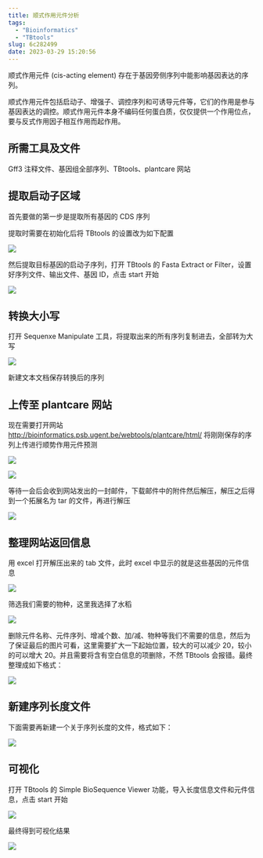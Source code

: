 ```yaml
---
title: 顺式作用元件分析
tags:
  - "Bioinformatics"
  - "TBtools"
slug: 6c282499
date: 2023-03-29 15:20:56
---
```


顺式作用元件 (cis-acting element) 存在于基因旁侧序列中能影响基因表达的序列。

顺式作用元件包括启动子、增强子、调控序列和可诱导元件等，它们的作用是参与基因表达的调控。顺式作用元件本身不编码任何蛋白质，仅仅提供一个作用位点，要与反式作用因子相互作用而起作用。

<!--more-->

## 所需工具及文件

Gff3 注释文件、基因组全部序列、TBtools、plantcare 网站

## 提取启动子区域

首先要做的第一步是提取所有基因的 CDS 序列

提取时需要在初始化后将 TBtools 的设置改为如下配置

![](https://jihulab.com/UncleCAT4/static/-/raw/main/blog/20230329211100.png)

然后提取目标基因的启动子序列，打开 TBtools 的 Fasta Extract or Filter，设置好序列文件、输出文件、基因 ID，点击 start 开始

![](https://jihulab.com/UncleCAT4/static/-/raw/main/blog/20230329211136.png)

## 转换大小写

打开 Sequenxe Manipulate 工具，将提取出来的所有序列复制进去，全部转为大写

![](https://jihulab.com/UncleCAT4/static/-/raw/main/blog/20230329211229.png)

新建文本文档保存转换后的序列

## 上传至 plantcare 网站

现在需要打开网站 http://bioinformatics.psb.ugent.be/webtools/plantcare/html/ 将刚刚保存的序列上传进行顺势作用元件预测

![](https://jihulab.com/UncleCAT4/static/-/raw/main/blog/20230329211337.png)

![](https://jihulab.com/UncleCAT4/static/-/raw/main/blog/20230329211353.png)

等待一会后会收到网站发出的一封邮件，下载邮件中的附件然后解压，解压之后得到一个拓展名为 tar 的文件，再进行解压

![](https://jihulab.com/UncleCAT4/static/-/raw/main/blog/20230329211417.png)

## 整理网站返回信息

用 excel 打开解压出来的 tab 文件，此时 excel 中显示的就是这些基因的元件信息

![](https://jihulab.com/UncleCAT4/static/-/raw/main/blog/20230329211509.png)

筛选我们需要的物种，这里我选择了水稻

![](https://jihulab.com/UncleCAT4/static/-/raw/main/blog/20230329211536.png)

删除元件名称、元件序列、增减个数、加/减、物种等我们不需要的信息，然后为了保证最后的图片可看，这里需要扩大一下起始位置，较大的可以减少 20，较小的可以增大 20。并且需要将含有空白信息的项删除，不然 TBtools 会报错。最终整理成如下格式：

![](https://jihulab.com/UncleCAT4/static/-/raw/main/blog/20230329211727.png)

## 新建序列长度文件

下面需要再新建一个关于序列长度的文件，格式如下：

![](https://jihulab.com/UncleCAT4/static/-/raw/main/blog/20230329211747.png)

## 可视化

打开 TBtools 的 Simple BioSequence Viewer 功能，导入长度信息文件和元件信息，点击 start 开始

![](https://jihulab.com/UncleCAT4/static/-/raw/main/blog/20230329211757.png)

最终得到可视化结果

![](https://jihulab.com/UncleCAT4/static/-/raw/main/blog/20230329211815.png)